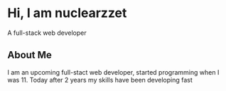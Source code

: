# Hi, I am nuclearzzet
 
A full-stack web developer 


## About Me

I am an upcoming full-stact web developer, started programming when I was 11. Today after 2 years my skills have been developing fast
